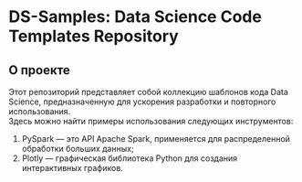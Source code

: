# DS-Samples: Data Science Code Templates Repository
## О проекте  
Этот репозиторий представляет собой коллекцию шаблонов кода Data Science, предназначенную для ускорения разработки и повторного использования.  
Здесь можно найти примеры использования следующих инструментов:
1. PySpark — это API Apache Spark, применяется для распределенной обработки больших данных;
2. Plotly — графическая библиотека Python для создания интерактивных графиков.
